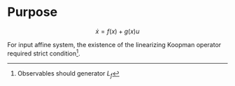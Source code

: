 # Purpose

$$
\dot{x} = f(x) + g(x)u
$$

For input affine system, the existence of the linearizing Koopman operator required strict condition[^1].



[^1]: Observables should  generator $L_f$